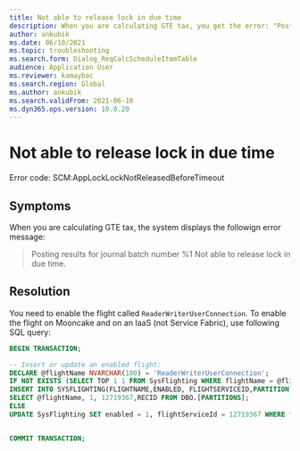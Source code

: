 ```yaml
---
title: Not able to release lock in due time
description: When you are calculating GTE tax, you get the error: "Posting results for journal batch number %1 Not able to release lock in due time.".
author: ankubik
ms.date: 06/10/2021
ms.topic: troubleshooting
ms.search.form: Dialog_ReqCalcScheduleItemTable
audience: Application User
ms.reviewer: kamaybac
ms.search.region: Global
ms.author: ankubik
ms.search.validFrom: 2021-06-10
ms.dyn365.ops.version: 10.0.20
---
```


# Not able to release lock in due time

Error code: SCM:AppLockLockNotReleasedBeforeTimeout

## Symptoms

<!-- KFM: Spell out "GTE". Please confirm the error text (looks wrong) -->

When you are calculating GTE tax, the system displays the followign error message:

> Posting results for journal batch number %1 Not able to release lock in due time.

## Resolution

<!-- We do not normally document flighted features. Are we sure we want to mention this issue at all? What is "Mooncake"--is that a customer-facing term? Spell out "IaaS". What do I use the SQL query for? Is that to enable the flight? What do I do if I am not on "mooncake" or if I am on Service Fabric? -->

You need to enable the flight called `ReaderWriterUserConnection`. To enable the flight on Mooncake and on an IaaS (not Service Fabric), use following SQL query:

```sql
BEGIN TRANSACTION;  

-- Insert or update an enabled flight:
DECLARE @flightName NVARCHAR(100) = 'ReaderWriterUserConnection';
IF NOT EXISTS (SELECT TOP 1 1 FROM SysFlighting WHERE flightName = @flightName)
INSERT INTO SYSFLIGHTING(FLIGHTNAME,ENABLED, FLIGHTSERVICEID,PARTITION)
SELECT @flightName, 1, 12719367,RECID FROM DBO.[PARTITIONS];
ELSE
UPDATE SysFlighting SET enabled = 1, flightServiceId = 12719367 WHERE flightName = @flightName;


COMMIT TRANSACTION;
```

